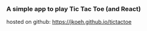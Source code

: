 ### A simple app to play Tic Tac Toe (and React)

hosted on github: https://jkoeh.github.io/tictactoe
